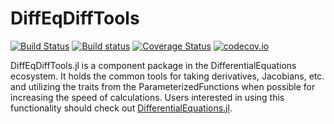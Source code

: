 # DiffEqDiffTools

[![Build Status](https://travis-ci.org/JuliaDiffEq/DiffEqDiffTools.jl.svg?branch=master)](https://travis-ci.org/JuliaDiffEq/DiffEqDiffTools.jl)
[![Build status](https://ci.appveyor.com/api/projects/status/t3risc94d2jqipd6?svg=true)](https://ci.appveyor.com/project/ChrisRackauckas/diffeqdifftools-jl)
[![Coverage Status](https://coveralls.io/repos/ChrisRackauckas/DiffEqDiffTools.jl/badge.svg?branch=master&service=github)](https://coveralls.io/github/ChrisRackauckas/DiffEqDiffTools.jl?branch=master)
[![codecov.io](http://codecov.io/github/ChrisRackauckas/DiffEqDiffTools.jl/coverage.svg?branch=master)](http://codecov.io/github/ChrisRackauckas/DiffEqDiffTools.jl?branch=master)

DiffEqDiffTools.jl is a component package in the DifferentialEquations ecosystem. It holds the common tools for taking derivatives, Jacobians, etc. and utilizing the traits from the ParameterizedFunctions when possible for increasing the speed of calculations. Users interested in using this functionality should check out [DifferentialEquations.jl](https://github.com/JuliaDiffEq/DifferentialEquations.jl/blob/master/src/DifferentialEquations.jl).
